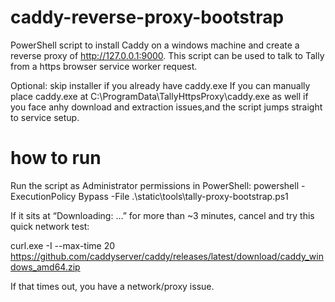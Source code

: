# caddy-reverse-proxy-bootstrap
PowerShell script to install Caddy on a windows machine and create a reverse proxy of http://127.0.0.1:9000. This script can be used to talk to Tally from a https browser service worker request.  

Optional: skip installer if you already have caddy.exe
If you can manually place caddy.exe at C:\ProgramData\TallyHttpsProxy\caddy.exe as well if you face anhy download and extraction issues,and the script jumps straight to service setup. 

# how to run
Run the script as Administrator permissions in PowerShell:
powershell -ExecutionPolicy Bypass -File .\static\tools\tally-proxy-bootstrap.ps1

If it sits at “Downloading: …” for more than ~3 minutes, cancel and try this quick network test:

curl.exe -I --max-time 20 https://github.com/caddyserver/caddy/releases/latest/download/caddy_windows_amd64.zip

If that times out, you have a network/proxy issue.
